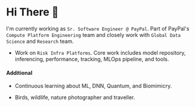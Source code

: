 # Hi There 👋

I'm currently working as `Sr. Software Engineer @ PayPal`. Part of PayPal's `Compute Platform Engineering` team and closely work with `Global Data Science` and `Research` team.

* Work on `Risk Infra Platforms`. Core work includes model repository, inferencing, performance, tracking, MLOps pipeline, and tools.

#### Additional

* Continuous learning about ML, DNN, Quantum, and Biomimicry.

* Birds, wildlife, nature photographer and traveller.
